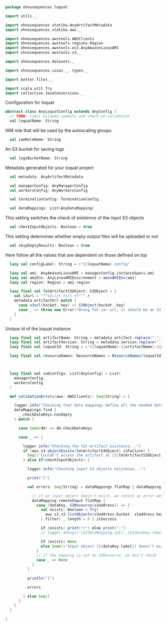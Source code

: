
```scala
package ohnosequences.loquat

import utils._

import ohnosequences.statika.AnyArtifactMetadata
import ohnosequences.statika.aws._

import ohnosequences.awstools.AWSClients
import ohnosequences.awstools.regions.Region
import ohnosequences.awstools.ec2.AnyAmazonLinuxAMI
import ohnosequences.awstools.s3._

import ohnosequences.datasets._

import ohnosequences.cosas._, types._

import better.files._

import scala.util.Try
import collection.JavaConversions._
```

Configuration for loquat

```scala
abstract class AnyLoquatConfig extends AnyConfig {
  // TODO: limit allowed symbols and check on validation
  val loquatName: String
```

IAM role that will be used by the autoscaling groups

```scala
  val iamRoleName: String
```

An S3 bucket for saving logs

```scala
  val logsBucketName: String
```

Metadata generated for your loquat project

```scala
  val metadata: AnyArtifactMetadata

  val managerConfig: AnyManagerConfig
  val workersConfig: AnyWorkersConfig

  val terminationConfig: TerminationConfig

  val dataMappings: List[AnyDataMapping]
```

This setting switches the check of existence of the input S3 objects

```scala
  val checkInputObjects: Boolean = true
```

This setting determines whether empty output files will be uploaded or not

```scala
  val skipEmptyResults: Boolean = true
```

Here follow all the values that are dependent on those defined on top

```scala
  lazy val configLabel: String = s"${loquatName} config"

  lazy val ami: AnyAmazonLinuxAMI = managerConfig.instanceSpecs.ami
  lazy val amiEnv: AnyLinuxAMIEnvironment = amznAMIEnv(ami)
  lazy val region: Region = ami.region

  lazy final val fatArtifactS3Object: S3Object = {
    val s3url = """s3://(.+)/(.+)""".r
    metadata.artifactUrl match {
      case s3url(bucket, key) => S3Object(bucket, key)
      case _ => throw new Error("Wrong fat jar url, it should be an S3 address")
    }
  }
```

Unique id  of the loquat instance

```scala
  lazy final val artifactName: String = metadata.artifact.replace(".", "-").toLowerCase
  lazy final val artifactVersion: String = metadata.version.replace(".", "-").toLowerCase
  lazy final val loquatId: String = s"${loquatName}-${artifactName}-${artifactVersion}"

  lazy final val resourceNames: ResourceNames = ResourceNames(loquatId, logsBucketName)



  lazy final val subConfigs: List[AnyConfig] = List(
    managerConfig,
    workersConfig
  )

  def validationErrors(aws: AWSClients): Seq[String] = {

    logger.info("Checking that data mappings define all the needed data keys...")
    dataMappings.find {
      _.checkDataKeys.nonEmpty
    } match {

      case Some(dm) => dm.checkDataKeys

      case _ => {

        logger.info("Checking the fat-artifact existence...")
        if (aws.s3.objectExists(fatArtifactS3Object).isFailure) {
          Seq(s"Couldn't access the artifact at [${fatArtifactS3Object.url}] (probably you forgot to publish it)")
        } else if(checkInputObjects) {

          logger.info("Checking input S3 objects existence...")

          print("[")

          val errors: Seq[String] = dataMappings flatMap { dataMapping =>

            // if an input object doesn't exist, we return an arror message
            dataMapping.remoteInput flatMap {
              case (dataKey, S3Resource(s3address)) => {
                val exists: Boolean = Try(
                  aws.s3.s3.listObjects(s3address.bucket, s3address.key).getObjectSummaries
                ).filter{ _.length > 0 }.isSuccess

                if (exists) print("+") else print("-")
                // logger.debug(s"[${dataMapping.id}]: [${dataKey.label}] -> [${s3address.url}] ${if(exists) "exists" else "DOESN'T exist!"}")

                if (exists) None
                else Some(s"Input object [${dataKey.label}] doesn't exist at the address: [${s3address.url}]")
              }
              // if the mapping is not an S3Resource, we don't check
              case _ => None
            }
          }

          println("]")

          errors

        } else Seq()
      }
    }
  }

}

```




[main/scala/ohnosequences/loquat/configs/autoscaling.scala]: autoscaling.scala.md
[main/scala/ohnosequences/loquat/configs/general.scala]: general.scala.md
[main/scala/ohnosequences/loquat/configs/loquat.scala]: loquat.scala.md
[main/scala/ohnosequences/loquat/configs/resources.scala]: resources.scala.md
[main/scala/ohnosequences/loquat/configs/termination.scala]: termination.scala.md
[main/scala/ohnosequences/loquat/configs/user.scala]: user.scala.md
[main/scala/ohnosequences/loquat/dataMappings.scala]: ../dataMappings.scala.md
[main/scala/ohnosequences/loquat/dataProcessing.scala]: ../dataProcessing.scala.md
[main/scala/ohnosequences/loquat/logger.scala]: ../logger.scala.md
[main/scala/ohnosequences/loquat/loquats.scala]: ../loquats.scala.md
[main/scala/ohnosequences/loquat/manager.scala]: ../manager.scala.md
[main/scala/ohnosequences/loquat/terminator.scala]: ../terminator.scala.md
[main/scala/ohnosequences/loquat/utils.scala]: ../utils.scala.md
[main/scala/ohnosequences/loquat/worker.scala]: ../worker.scala.md
[test/scala/ohnosequences/loquat/test/config.scala]: ../../../../../test/scala/ohnosequences/loquat/test/config.scala.md
[test/scala/ohnosequences/loquat/test/data.scala]: ../../../../../test/scala/ohnosequences/loquat/test/data.scala.md
[test/scala/ohnosequences/loquat/test/dataMappings.scala]: ../../../../../test/scala/ohnosequences/loquat/test/dataMappings.scala.md
[test/scala/ohnosequences/loquat/test/dataProcessing.scala]: ../../../../../test/scala/ohnosequences/loquat/test/dataProcessing.scala.md
[test/scala/ohnosequences/loquat/test/md5.scala]: ../../../../../test/scala/ohnosequences/loquat/test/md5.scala.md